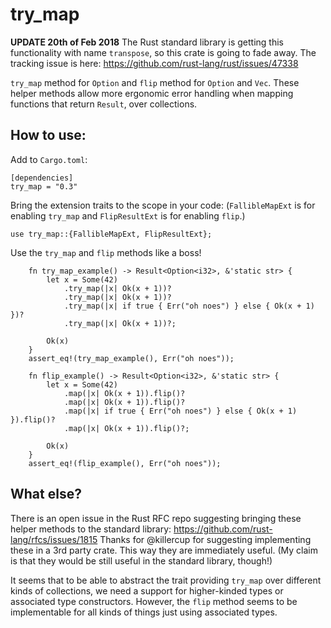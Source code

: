 # try_map
**UPDATE 20th of Feb 2018**
The Rust standard library is getting this functionality with name `transpose`, so this crate is going to fade away. The tracking issue is here: https://github.com/rust-lang/rust/issues/47338

`try_map` method for `Option` and `flip` method for `Option` and `Vec`. These helper methods allow more ergonomic error handling when mapping
functions that return `Result`, over collections.

## How to use:

Add to `Cargo.toml`:

    [dependencies]
    try_map = "0.3"

Bring the extension traits to the scope in your code: (`FallibleMapExt` is for enabling `try_map` and `FlipResultExt` is for enabling `flip`.)

    use try_map::{FallibleMapExt, FlipResultExt};

Use the `try_map` and `flip` methods like a boss!

        fn try_map_example() -> Result<Option<i32>, &'static str> {
            let x = Some(42)
                .try_map(|x| Ok(x + 1))?
                .try_map(|x| Ok(x + 1))?
                .try_map(|x| if true { Err("oh noes") } else { Ok(x + 1) })?
                .try_map(|x| Ok(x + 1))?;
        
            Ok(x)
        }
        assert_eq!(try_map_example(), Err("oh noes"));

        fn flip_example() -> Result<Option<i32>, &'static str> {
            let x = Some(42)
                .map(|x| Ok(x + 1)).flip()?
                .map(|x| Ok(x + 1)).flip()?
                .map(|x| if true { Err("oh noes") } else { Ok(x + 1) }).flip()?
                .map(|x| Ok(x + 1)).flip()?;
        
            Ok(x)
        }
        assert_eq!(flip_example(), Err("oh noes"));

## What else?

There is an open issue in the Rust RFC repo suggesting bringing these helper methods to the standard library: https://github.com/rust-lang/rfcs/issues/1815
Thanks for @killercup for suggesting implementing these in a 3rd party crate. This way they are immediately useful. (My claim is that they would be still
useful in the standard library, though!)

It seems that to be able to abstract the trait providing `try_map` over different kinds of collections, we need a support for higher-kinded types or associated
type constructors. However, the `flip` method seems to be implementable for all kinds of things just using associated types.
